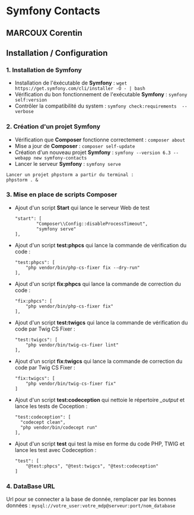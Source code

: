 # Symfony Contacts
## MARCOUX Corentin
## Installation / Configuration

### 1. Installation de Symfony

- Installation de l'éxécutable de **Symfony** :
    ``wget https://get.symfony.com/cli/installer -O - | bash``
- Vérification du bon fonctionnement de l'exécutable **Symfony** : ``symfony self:version``
- Contrôler la compatibilité du system : ``symfony check:requirements  --verbose``

### 2. Création d'un projet Symfony

- Vérification que **Composer** fonctionne correctement : ``composer about``
- Mise a jour de **Composer** : ``composer self-update``
- Création d'un nouveau projet **Symfony** : ``symfony --version 6.3 --webapp new symfony-contacts``
- Lancer le serveur **Symfony** : ``symfony serve``


```
Lancer un projet phpstorm a partir du terminal :
phpstorm . &
```

### 3.  Mise en place de scripts Composer

- Ajout d'un script **Start** qui lance le serveur Web de test
    ```
    "start": [
            "Composer\\Config::disableProcessTimeout",
            "symfony serve"
    ],
   ```
- Ajout d'un script **test:phpcs** qui lance la commande de vérification du code :
    ```
    "test:phpcs": [
        "php vendor/bin/php-cs-fixer fix --dry-run"
    ],
  ```
- Ajout d'un script **fix:phpcs** qui lance la commande de correction du code : 
    ```
    "fix:phpcs": [
        "php vendor/bin/php-cs-fixer fix"
    ],
  ```
- Ajout d'un script **test:twigcs** qui lance la commande de vérification du code par Twig CS Fixer :
    ```
    "test:twigcs": [
        "php vendor/bin/twig-cs-fixer lint"
    ],
    ```
- Ajout d'un script **fix:twigcs** qui lance la commande de correction du code par Twig CS Fixer :
    ```
    "fix:twigcs": [
        "php vendor/bin/twig-cs-fixer fix"
    ]
    ```
- Ajout d'un script **test:codeception** qui nettoie le répertoire *_output* et lance les tests de Coception :
  ```
  "test:codeception": [
    "codecept clean",
    "php vendor/bin/codecept run"
  ],
  ```
- Ajout d'un script **test** qui test la mise en forme du code PHP, TWIG et lance les test avec Codeception : 
    ```
    "test": [
        "@test:phpcs", "@test:twigcs", "@test:codeception"
    ]
    ```

### 4. DataBase URL
Url pour se connecter a la base de donnée, remplacer par les bonnes données : 
`mysql://votre_user:votre_mdp@serveur:port/nom_database`





